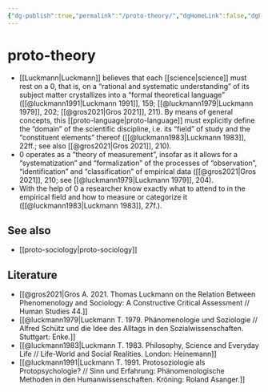 ```yaml
---
{"dg-publish":true,"permalink":"/proto-theory/","dgHomeLink":false,"dgPassFrontmatter":false}
---
```


# proto-theory
- [[Luckmann|Luckmann]] believes that each [[science|science]] must rest on a 0, that is, on a “rational and systematic understanding” of its subject matter crystallizes into a “formal theoretical language” ([[@luckmann1991|Luckmann 1991]], 159; [[@luckmann1979|Luckmann 1979]], 202; [[@gros2021|Gros 2021]], 211). By means of general concepts, this [[proto-language|proto-language]] must explicitly define the “domain” of the scientific discipline, i.e. its “field” of study and the “constituent elements” thereof ([[@luckmann1983|Luckmann 1983]], 22ff.; see also [[@gros2021|Gros 2021]], 210).
- 0 operates as a “theory of measurement”, insofar as it allows for a “systematization” and “formalization” of the processes of “observation”, “identification” and “classification” of empirical data ([[@gros2021|Gros 2021]], 210; see [[@luckmann1979|Luckmann 1979]], 204).
- With the help of 0 a researcher know exactly what to attend to in the empirical field and how to measure or categorize it ([[@luckmann1983|Luckmann 1983]], 27f.). 


## See also
- [[proto-sociology|proto-sociology]]


## Literature
- [[@gros2021|Gros A. 2021. Thomas Luckmann on the Relation Between Phenomenology and Sociology: A Constructive Critical Assessment // Human Studies 44.]]
- [[@luckmann1979|Luckmann T. 1979. Phänomenologie und Soziologie // Alfred Schütz und die Idee des Alltags in den Sozialwissenschaften. Stuttgart: Enke.]]
- [[@luckmann1983|Luckmann T. 1983. Philosophy, Science and Everyday Life // Life-World and Social Realities. London: Heinemann]]
- [[@luckmann1991|Luckmann T. 1991. Protosoziologie als Protopsychologie? // Sinn und Erfahrung: Phänomenologische Methoden in den Humanwissenschaften. Kröning: Roland Asanger.]]



